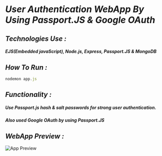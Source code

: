 
# _User Authentication WebApp By Using Passport.JS & Google OAuth_

## _Technologies Use :_
##### EJS(Embedded javaScript), Node.js, Express, Passport.JS & MongoDB

## _How To Run :_
``` javascript
nodemon app.js
```

## _Functionality :_
##### Use Passport.js hash & salt passwords for strong user authentication.
##### Also used Google OAuth by using Passport.JS


## _WebApp Preview :_
![App Preview](https://user-images.githubusercontent.com/47983955/104859911-70d10600-594e-11eb-932d-6eda48e31c9f.gif)

